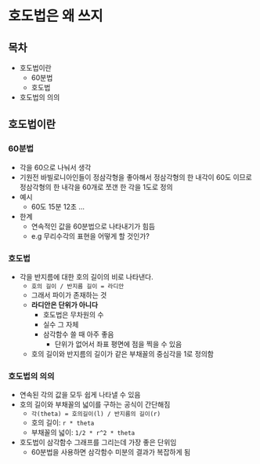 # 호도법은 왜 쓰지

## 목차

- 호도법이란
  - 60분법
  - 호도법
- 호도법의 의의

## 호도법이란

### 60분법

- 각을 60으로 나눠서 생각
- 기원전 바빌로니아인들이 정삼각형을 좋아해서 정삼각형의 한 내각이 60도 이므로 정삼각형의 한 내각을 60개로 쪼갠 한 각을 1도로 정의
- 예시
  - 60도 15분 12초 ...
- 한계
  - 연속적인 값을 60분법으로 나타내기가 힘듬
  - e.g 무리수각의 표현을 어떻게 할 것인가?

### 호도법

- 각을 반지름에 대한 호의 길이의 비로 나타낸다.
  - `호의 길이 / 반지름 길이 = 라디안`
  - 그래서 파이가 존재하는 것
  - **라디안은 단위가 아니다**
    - 호도법은 무차원의 수
    - 실수 그 자체
    - 삼각함수 쓸 때 아주 좋음
      - 단위가 없어서 좌표 평면에 점을 찍을 수 있음
  - 호의 길이와 반지름의 길이가 같은 부채꼴의 중심각을 1로 정의함

### 호도법의 의의

- 연속된 각의 값을 모두 쉽게 나타낼 수 있음
- 호의 길이와 부채꼴의 넓이를 구하는 공식이 간단해짐
  - `각(theta) = 호의길이(l) / 반지름의 길이(r)`
  - 호의 길이: `r * theta`
  - 부채꼴의 넓이: `1/2 * r^2 * theta`
- 호도법이 삼각함수 그래프를 그리는데 가장 좋은 단위임
  - 60분법을 사용하면 삼각함수 미분의 결과가 복잡하게 됨
